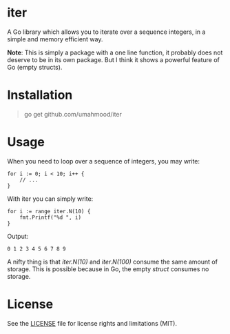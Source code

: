 # iter

A Go library which allows you to iterate over a sequence integers, in a simple 
and memory efficient way.

**Note**: This is simply a package with a one line function, it probably does not deserve 
to be in its own package. But I think it shows a powerful feature of Go (empty structs).

# Installation

> go get github.com/umahmood/iter

# Usage

When you need to loop over a sequence of integers, you may write:

```
for i := 0; i < 10; i++ {
    // ...
}
```

With iter you can simply write:

```
for i := range iter.N(10) {
    fmt.Printf("%d ", i)
}
```

Output:

```
0 1 2 3 4 5 6 7 8 9
```

A nifty thing is that *iter.N(10)* and *iter.N(100)* consume the same amount of 
storage. This is possible because in Go, the empty *struct* consumes no storage.

# License

See the [LICENSE](LICENSE.md) file for license rights and limitations (MIT).


